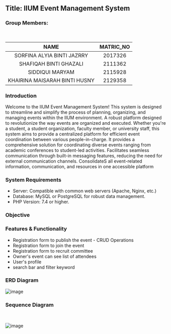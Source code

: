 
<h2>Title: IIUM Event Management System</h2>
<h3>Group Members:</h3><br>

| NAME                           | MATRIC_NO |
|:------------------------------:|:---------:|
| SORFINA ALYIA BINTI JAZRRY     | 2017326   |
| SHAFIQAH BINTI GHAZALI         | 2111362   |
| SIDDIQUI MARYAM                | 2115928   |
| KHAIRINA MAISARAH BINTI HUSNY  | 2129358   |

<h3>Introduction</h3>

<p> Welcome to the IIUM Event Management System! This system is designed to streamline and simplify the process of planning, organizing, and managing events within the IIUM environment. A robust platform designed to revolutionize the way events are organized and executed. Whether you're a student, a student organization, faculty member, or university staff, this system aims to provide a centralized platform for efficient event coordination between various people-in-charge. It provides a comprehensive solution for coordinating diverse events ranging from academic conferences to student-led activities. Facilitates seamless communication through built-in messaging features, reducing the need for external communication channels. ConsolidateS all event-related information, communication, and resources in one accessible platform </p>

<h3>System Requirements</h3>
<ul>
    <li>Server: Compatible with common web servers (Apache, Nginx, etc.)</li>
    <li>Database: MySQL or PostgreSQL for robust data management.</li>
    <li>PHP Version: 7.4 or higher.</li>
</ul>

<h3>Objective</h3>

<h3>Features & Functionality</h3>
<ul>
    <li>Registration form to publish the event - CRUD Operations</li>
    <li>Registration form to join the event</li>
    <li>Registration form to recruit committee</li>
    <li>Owner's event can see list of attendees</li>
    <li>User's profile </li>
    <li>search bar and filter keyword</li>
</ul>

<h3>ERD Diagram</h3>

![image](https://github.com/sorfinaly/IIUM-Event-Management-System/assets/101689696/32761b56-9e7c-4dfb-a7b5-1c84d67cfc00)


<h3>Sequence Diagram</h3> <br>

![image](https://github.com/sorfinaly/IIUM-Event-Management-System/assets/85787305/498c5051-25bd-4a2c-9e07-a479f455983a)
